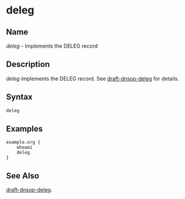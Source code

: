 
# deleg

## Name

*deleg* - Implements the DELEG record

## Description

*deleg* implements the DELEG record. See [draft-dnsop-deleg](https://github.com/fl1ger/deleg/blob/main/draft-dnsop-deleg.md) for details.

## Syntax

~~~ txt
deleg
~~~

## Examples

~~~ corefile
example.org {
    whoami
    deleg
}
~~~

## See Also

[draft-dnsop-deleg](https://github.com/fl1ger/deleg/blob/main/draft-dnsop-deleg.md).
